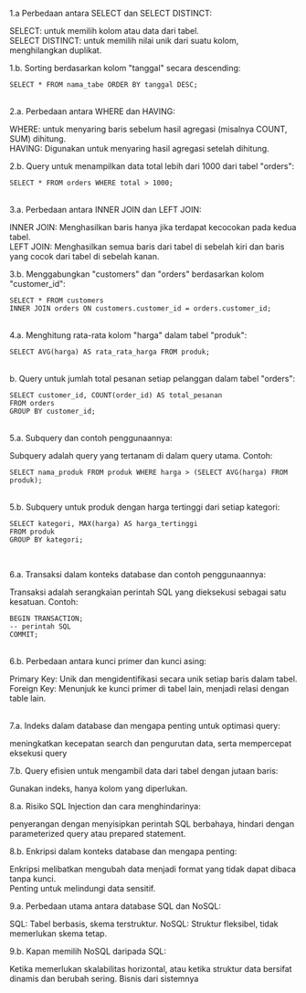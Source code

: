 1.a Perbedaan antara SELECT dan SELECT DISTINCT:

SELECT: untuk memilih kolom atau data dari tabel. <br>
SELECT DISTINCT: untuk memilih nilai unik dari suatu kolom, menghilangkan duplikat.
<br>

1.b. Sorting berdasarkan kolom "tanggal" secara descending:
```
SELECT * FROM nama_tabe ORDER BY tanggal DESC;
```
<br>
2.a. Perbedaan antara WHERE dan HAVING:

WHERE: untuk menyaring baris sebelum hasil agregasi (misalnya COUNT, SUM) dihitung. <br>
HAVING: Digunakan untuk menyaring hasil agregasi setelah dihitung.
<br>

2.b. Query untuk menampilkan data total lebih dari 1000 dari tabel "orders":
```
SELECT * FROM orders WHERE total > 1000;
```
<br>
3.a. Perbedaan antara INNER JOIN dan LEFT JOIN:

INNER JOIN: Menghasilkan baris hanya jika terdapat kecocokan pada kedua tabel. <br>
LEFT JOIN: Menghasilkan semua baris dari tabel di sebelah kiri dan baris yang cocok dari tabel di sebelah kanan.
<br>

3.b. Menggabungkan "customers" dan "orders" berdasarkan kolom "customer_id":
```
SELECT * FROM customers
INNER JOIN orders ON customers.customer_id = orders.customer_id;
```
<br>
4.a. Menghitung rata-rata kolom "harga" dalam tabel "produk": <br>

```
SELECT AVG(harga) AS rata_rata_harga FROM produk;
```
<br>
b. Query untuk jumlah total pesanan setiap pelanggan dalam tabel "orders":

```
SELECT customer_id, COUNT(order_id) AS total_pesanan
FROM orders
GROUP BY customer_id;
```
<br>
5.a. Subquery dan contoh penggunaannya:

Subquery adalah query yang tertanam di dalam query utama. Contoh:

```
SELECT nama_produk FROM produk WHERE harga > (SELECT AVG(harga) FROM produk);
```
<br>
5.b. Subquery untuk produk dengan harga tertinggi dari setiap kategori:

```
SELECT kategori, MAX(harga) AS harga_tertinggi
FROM produk
GROUP BY kategori;
```
<br>

6.a. Transaksi dalam konteks database dan contoh penggunaannya:

Transaksi adalah serangkaian perintah SQL yang dieksekusi sebagai satu kesatuan. Contoh:

```
BEGIN TRANSACTION;
-- perintah SQL
COMMIT;
```
<br>
6.b. Perbedaan antara kunci primer dan kunci asing:

Primary Key: Unik dan mengidentifikasi secara unik setiap baris dalam tabel.<br>
Foreign Key: Menunjuk ke kunci primer di tabel lain, menjadi relasi dengan table lain.

<br>
7.a. Indeks dalam database dan mengapa penting untuk optimasi query:

meningkatkan kecepatan search dan pengurutan data, serta mempercepat eksekusi query
<br>

7.b. Query efisien untuk mengambil data dari tabel dengan jutaan baris:

Gunakan indeks, hanya kolom yang diperlukan.
<br>

8.a. Risiko SQL Injection dan cara menghindarinya:

penyerangan dengan menyisipkan perintah SQL berbahaya, hindari dengan parameterized query atau prepared statement.
<br>

8.b. Enkripsi dalam konteks database dan mengapa penting:

Enkripsi melibatkan mengubah data menjadi format yang tidak dapat dibaca tanpa kunci. <br>
Penting untuk melindungi data sensitif.
<br>

9.a. Perbedaan utama antara database SQL dan NoSQL:

SQL: Tabel berbasis, skema terstruktur.
NoSQL: Struktur fleksibel, tidak memerlukan skema tetap.
<br>

9.b. Kapan memilih NoSQL daripada SQL:

Ketika memerlukan skalabilitas horizontal, atau ketika struktur data bersifat dinamis dan berubah sering. Bisnis  dari sistemnya